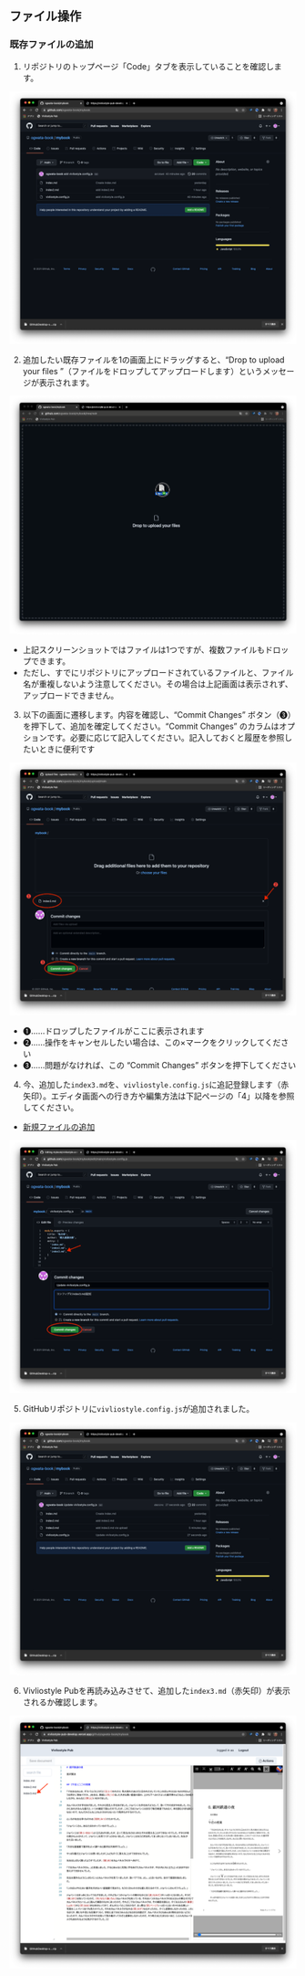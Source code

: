 ## ファイル操作

### 既存ファイルの追加

1. リポジトリのトップページ「Code」タブを表示していることを確認します。

![ ](/images/file-operation/adding-existing-files/fig-1.png)

2. 追加したい既存ファイルを1の画面上にドラッグすると、“Drop to upload your files ”（ファイルをドロップしてアップロードします）というメッセージが表示されます。

![ ](/images/file-operation/adding-existing-files/fig-2.png)

- 上記スクリーンショットではファイルは1つですが、複数ファイルもドロップできます。
- ただし、すでにリポジトリにアップロードされているファイルと、ファイル名が重複しないよう注意してください。その場合は上記画面は表示されず、アップロードできません。

3. 以下の画面に遷移します。内容を確認し、“Commit Changes” ボタン（❸）を押下して、追加を確定してください。“Commit Changes” のカラムはオプションです。必要に応じて記入してください。記入しておくと履歴を参照したいときに便利です

![ ](/images/file-operation/adding-existing-files/fig-3.png)

- ❶……ドロップしたファイルがここに表示されます
- ❷……操作をキャンセルしたい場合は、この×マークをクリックしてください
- ❸……問題がなければ、この “Commit Changes” ボタンを押下してください


4. 今、追加した`index3.md`を、`vivliostyle.config.js`に追記登録します（赤矢印）。エディタ画面への行き方や編集方法は下記ページの「4」以降を参照してください。


- [新規ファイルの追加](/ja/file-operation/adding-a-new-file.md)

![ ](/images/file-operation/adding-existing-files/fig-4.png)


5. GitHubリポジトリに`vivliostyle.config.js`が追加されました。

![ ](/images/file-operation/adding-existing-files/fig-5.png)

6. Vivliostyle Pubを再読み込みさせて、追加した`index3.md`（赤矢印）が表示されるか確認します。

![ ](/images/file-operation/adding-existing-files/fig-6.png)